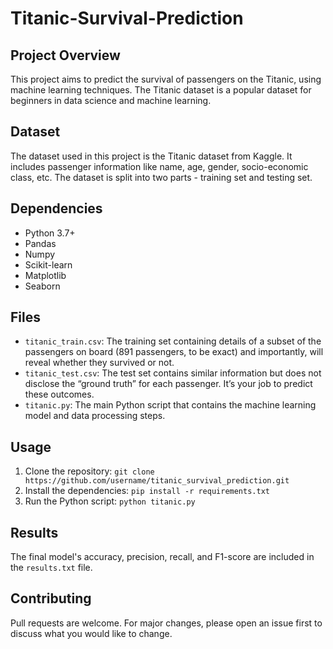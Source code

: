 # Titanic-Survival-Prediction

## Project Overview
This project aims to predict the survival of passengers on the Titanic, using machine learning techniques. The Titanic dataset is a popular dataset for beginners in data science and machine learning.

## Dataset
The dataset used in this project is the Titanic dataset from Kaggle. It includes passenger information like name, age, gender, socio-economic class, etc. The dataset is split into two parts - training set
and testing set.

## Dependencies
- Python 3.7+
- Pandas
- Numpy
- Scikit-learn
- Matplotlib
- Seaborn

## Files
- `titanic_train.csv`: The training set containing details of a subset of the passengers on board (891 passengers, to be exact) and importantly, will reveal whether they survived or not.
- `titanic_test.csv`: The test set contains similar information but does not disclose the “ground truth” for each passenger. It’s your job to predict these outcomes.
- `titanic.py`: The main Python script that contains the machine learning model and data processing steps.

## Usage
1. Clone the repository: `git clone https://github.com/username/titanic_survival_prediction.git`
2. Install the dependencies: `pip install -r requirements.txt`
3. Run the Python script: `python titanic.py`

## Results
The final model's accuracy, precision, recall, and F1-score are included in the `results.txt` file.

## Contributing
Pull requests are welcome. For major changes, please open an issue first to discuss what you would like to change.

